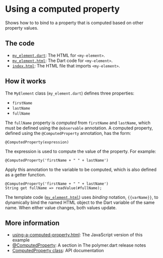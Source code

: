 
# Using a computed property

Shows how to to bind to a property that is computed based on other
property values.

## The code

* [`my_element.dart`](https://github.com/dart-lang/polymer-dart-snippets/blob/master/web/basics/using_a_computed_property/my_element.dart): 
  The HTML for `<my-element>`.
* [`my_element.html`](https://github.com/dart-lang/polymer-dart-snippets/blob/master/web/basics/using_a_computed_property/my_element.html): 
  The Dart code for `<my-element>`.
* [`index.html`](https://github.com/dart-lang/polymer-dart-snippets/blob/computed-property-readme/web/basics/using_a_computed_property/index.html):
  The HTML file that imports `<my-element>`.

## How it works

The `MyElement` class (`my_element.dart`) defines three properties:

* `firstName`
* `lastName`
* `fullName`

The `fullName` property is _computed_ from `firstName` and `lastName`,
which must be defined using the `@observable` annotation. A computed property,
defined using the `@ComputedProperty` annotation, has the form:

    @ComputedProperty(expression)

The expression is used to compute the value of the property. For example:

    @ComputedProperty('firstName + " " + lastName')

Apply this annotation to the variable to be computed, which is also defined
as a getter function.

    @ComputedProperty('firstName + " " + lastName')
    String get fullName => readValue(#fullName);

The template code ([`my_element.html`](https://github.com/dart-lang/polymer-dart-snippets/blob/master/web/basics/using_a_computed_property/my_element.html))
uses _binding_ notation, `{{varName}}`, to dynamically bind the named HTML
object to the Dart variable of the same name.  When either value changes,
both values update.

## More information

* [using-a-computed-property.html](https://github.com/PolymerLabs/polymer-snippets/blob/f5651613ea5db9c2e50a2f4df8f27c64c07755db/snippets/basics/using-a-computed-property.html):
  The JavaScript version of this example
* [@ComputedProperty](https://www.dartlang.org/polymer/reference/release-notes/#computedproperty):
  A section in The polymer.dart release notes
* [ComputedProperty class](http://www.dartdocs.org/documentation/polymer/0.12.0/index.html#polymer/polymer.ComputedProperty):
  API documentation

